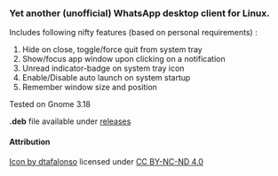### Yet another (unofficial) WhatsApp desktop client for Linux.

Includes following nifty features (based on personal requirements) :

1. Hide on close, toggle/force quit from system tray
2. Show/focus app window upon clicking on a notification
3. Unread indicator-badge on system tray icon
4. Enable/Disable auto launch on system startup
5. Remember window size and position

Tested on Gnome 3.18

**.deb** file available under [releases](https://github.com/saisasidhar/whatsapp/releases)

#### Attribution

[Icon by dtafalonso](http://www.iconarchive.com/show/android-l-icons-by-dtafalonso/WhatsApp-icon.html) licensed under [CC BY-NC-ND 4.0](https://creativecommons.org/licenses/by-nc-nd/4.0/)
